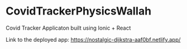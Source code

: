 # CovidTrackerPhysicsWallah

Covid Tracker Applicaton built using Ionic + React

Link to the deployed app: https://nostalgic-dijkstra-aaf0bf.netlify.app/
